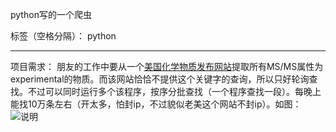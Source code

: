 ﻿python写的一个爬虫

标签（空格分隔）： python

---

项目需求：
朋友的工作中要从一个[美国化学物质发布网站][1]提取所有MS/MS属性为experimental的物质。而该网站恰恰不提供这个关键字的查询，所以只好轮询查找。不过可以同时运行多个该程序，按序分批查找（一个程序查找一段）。每晚上能找10万条左右（开太多，怕封ip，不过貌似老美这个网站不封ip）。如图：
![说明][2]


  [1]: https://metlin.scripps.edu/landing_page.php?pgcontent=mainPage
  [2]: http://pan.baidu.com/s/1sl4Ztnf